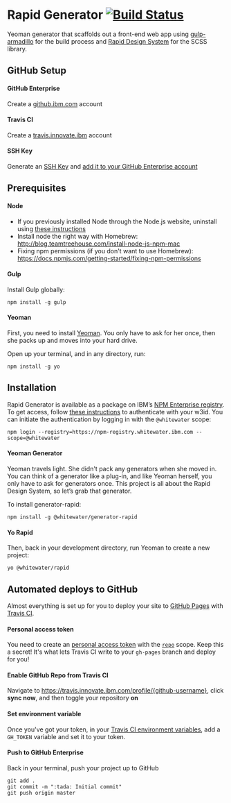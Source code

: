 # Rapid Generator [![Build Status](https://travis.ibm.com/mcpaul/generator-rapid.svg?token=zyKr4q1yXhTxTRCi32JS&branch=master)](https://travis.ibm.com/mcpaul/generator-rapid)

Yeoman generator that scaffolds out a front-end web app using [gulp-armadillo](https://github.com/Snugug/gulp-armadillo) for the build process and [Rapid Design System](https://github.ibm.com/Whitewater/rapid) for the SCSS library.

## GitHub Setup

#### GitHub Enterprise
Create a [github.ibm.com](https://github.ibm.com/) account

#### Travis CI
Create a [travis.innovate.ibm](https://travis.innovate.ibm.com/) account

#### SSH Key
Generate an [SSH Key](https://help.github.com/articles/generating-a-new-ssh-key-and-adding-it-to-the-ssh-agent/) and [add it to your GitHub Enterprise account](https://help.github.com/articles/adding-a-new-ssh-key-to-your-github-account/)

## Prerequisites

#### Node
  - If you previously installed Node through the Node.js website, uninstall using [these instructions](https://gist.github.com/TonyMtz/d75101d9bdf764c890ef#file-gistfile1-txt)
  - Install node the right way with Homebrew: http://blog.teamtreehouse.com/install-node-js-npm-mac
  - Fixing npm permissions (if you don't want to use Homebrew): https://docs.npmjs.com/getting-started/fixing-npm-permissions

#### Gulp
Install Gulp globally:
```
npm install -g gulp
```

#### Yeoman

First, you need to install [Yeoman](http://yeoman.io). You only have to ask for her once, then she packs up and moves into your hard drive.

Open up your terminal, and in any directory, run:
```
npm install -g yo
```

## Installation

Rapid Generator is available as a package on IBM’s [NPM Enterprise registry](https://npm.whitewater.ibm.com/). To get access, follow [these instructions](https://github.ibm.com/Whitewater/npm-enterprise#option-2-using-npm-enterprise-for-private-packages-only) to authenticate with your w3id. You can initiate the authentication by logging in with the `@whitewater` scope:

```
npm login --registry=https://npm-registry.whitewater.ibm.com --scope=@whitewater
```

#### Yeoman Generator

Yeoman travels light. She didn't pack any generators when she moved in. You can think of a generator like a plug-in, and like Yeoman herself, you only have to ask for generators once. This project is all about the Rapid Design System, so let’s grab that generator.

To install generator-rapid:
```
npm install -g @whitewater/generator-rapid
```

#### Yo Rapid

Then, back in your development directory, run Yeoman to create a new project:
```
yo @whitewater/rapid
```

## Automated deploys to GitHub

Almost everything is set up for you to deploy your site to [GitHub Pages](https://pages.github.com/) with [Travis CI](https://travis.innovate.ibm.com).

#### Personal access token
You need to create an [personal access token](https://help.github.com/articles/creating-an-access-token-for-command-line-use/) with the [`repo`](https://developer.github.com/v3/oauth/#scopes) scope. Keep this a secret! It's what lets Travis CI write to your `gh-pages` branch and deploy for you!

#### Enable GitHub Repo from Travis CI
Navigate to https://travis.innovate.ibm.com/profile/{github-username}, click **sync now**, and then toggle your repository **on**

#### Set environment variable
Once you've got your token, in your [Travis CI environment variables](https://docs.travis-ci.com/user/environment-variables/#Defining-Variables-in-Repository-Settings), add a `GH_TOKEN` variable and set it to your token.

#### Push to GitHub Enterprise
Back in your terminal, push your project up to GitHub
```
git add .
git commit -m ":tada: Initial commit"
git push origin master
```
